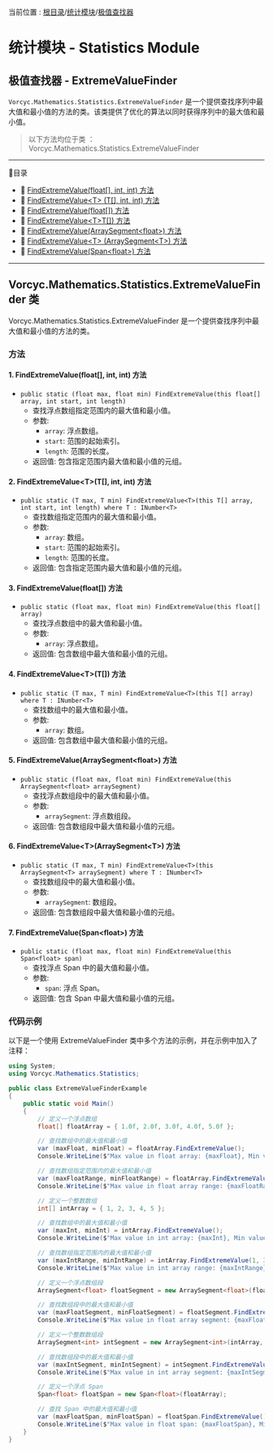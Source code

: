 ﻿当前位置 : [根目录](README.md)/[统计模块](Module_Statistics.md)/[极值查找器](Module_Statistics_ExtremeValueFinder.md)

# 统计模块 - Statistics Module
## 极值查找器 - ExtremeValueFinder

`Vorcyc.Mathematics.Statistics.ExtremeValueFinder` 是一个提供查找序列中最大值和最小值的方法的类。该类提供了优化的算法以同时获得序列中的最大值和最小值。

> 以下方法均位于类 ：Vorcyc.Mathematics.Statistics.ExtremeValueFinder

---

:ledger:目录  
- :bookmark: [FindExtremeValue(float[], int, int) 方法](#1-findextremevaluefloat-int-int-方法)  
- :bookmark: [FindExtremeValue&lt;T> (T[], int, int) 方法](#2-findextremevaluet-tint-int-方法)  
- :bookmark: [FindExtremeValue(float[]) 方法](#3-findextremevaluefloat-方法)  
- :bookmark: [FindExtremeValue&lt;T>T[]) 方法](#4-findextremevaluett-方法)  
- :bookmark: [FindExtremeValue(ArraySegment&lt;float>) 方法](#5-findextremevaluearraysegmentfloat-方法)  
- :bookmark: [FindExtremeValue&lt;T> (ArraySegment&lt;T>) 方法](#6-findextremevaluetarraysegmentt-方法)  
- :bookmark: [FindExtremeValue(Span&lt;float>) 方法](#7-findextremevaluespanfloat-方法)    


---

## Vorcyc.Mathematics.Statistics.ExtremeValueFinder 类

Vorcyc.Mathematics.Statistics.ExtremeValueFinder 是一个提供查找序列中最大值和最小值的方法的类。

### 方法

#### 1. FindExtremeValue(float[], int, int) 方法
- `public static (float max, float min) FindExtremeValue(this float[] array, int start, int length)`
  - 查找浮点数组指定范围内的最大值和最小值。
  - 参数:
    - `array`: 浮点数组。
    - `start`: 范围的起始索引。
    - `length`: 范围的长度。
  - 返回值: 包含指定范围内最大值和最小值的元组。

#### 2. FindExtremeValue&lt;T>(T[], int, int) 方法
- `public static (T max, T min) FindExtremeValue<T>(this T[] array, int start, int length) where T : INumber<T>`
  - 查找数组指定范围内的最大值和最小值。
  - 参数:
    - `array`: 数组。
    - `start`: 范围的起始索引。
    - `length`: 范围的长度。
  - 返回值: 包含指定范围内最大值和最小值的元组。

#### 3. FindExtremeValue(float[]) 方法
- `public static (float max, float min) FindExtremeValue(this float[] array)`
  - 查找浮点数组中的最大值和最小值。
  - 参数:
    - `array`: 浮点数组。
  - 返回值: 包含数组中最大值和最小值的元组。

#### 4. FindExtremeValue&lt;T>(T[]) 方法
- `public static (T max, T min) FindExtremeValue<T>(this T[] array) where T : INumber<T>`
  - 查找数组中的最大值和最小值。
  - 参数:
    - `array`: 数组。
  - 返回值: 包含数组中最大值和最小值的元组。

#### 5. FindExtremeValue(ArraySegment&lt;float>) 方法
- `public static (float max, float min) FindExtremeValue(this ArraySegment<float> arraySegment)`
  - 查找浮点数组段中的最大值和最小值。
  - 参数:
    - `arraySegment`: 浮点数组段。
  - 返回值: 包含数组段中最大值和最小值的元组。

#### 6. FindExtremeValue&lt;T>(ArraySegment&lt;T>) 方法
- `public static (T max, T min) FindExtremeValue<T>(this ArraySegment<T> arraySegment) where T : INumber<T>`
  - 查找数组段中的最大值和最小值。
  - 参数:
    - `arraySegment`: 数组段。
  - 返回值: 包含数组段中最大值和最小值的元组。

#### 7. FindExtremeValue(Span&lt;float>) 方法
- `public static (float max, float min) FindExtremeValue(this Span<float> span)`
  - 查找浮点 Span 中的最大值和最小值。
  - 参数:
    - `span`: 浮点 Span。
  - 返回值: 包含 Span 中最大值和最小值的元组。


### 代码示例
以下是一个使用 ExtremeValueFinder 类中多个方法的示例，并在示例中加入了注释：
```csharp
using System;
using Vorcyc.Mathematics.Statistics;

public class ExtremeValueFinderExample
{
    public static void Main()
    {
        // 定义一个浮点数组
        float[] floatArray = { 1.0f, 2.0f, 3.0f, 4.0f, 5.0f };

        // 查找数组中的最大值和最小值
        var (maxFloat, minFloat) = floatArray.FindExtremeValue();
        Console.WriteLine($"Max value in float array: {maxFloat}, Min value in float array: {minFloat}");

        // 查找数组指定范围内的最大值和最小值
        var (maxFloatRange, minFloatRange) = floatArray.FindExtremeValue(1, 3);
        Console.WriteLine($"Max value in float array range: {maxFloatRange}, Min value in float array range: {minFloatRange}");

        // 定义一个整数数组
        int[] intArray = { 1, 2, 3, 4, 5 };

        // 查找数组中的最大值和最小值
        var (maxInt, minInt) = intArray.FindExtremeValue();
        Console.WriteLine($"Max value in int array: {maxInt}, Min value in int array: {minInt}");

        // 查找数组指定范围内的最大值和最小值
        var (maxIntRange, minIntRange) = intArray.FindExtremeValue(1, 3);
        Console.WriteLine($"Max value in int array range: {maxIntRange}, Min value in int array range: {minIntRange}");

        // 定义一个浮点数组段
        ArraySegment<float> floatSegment = new ArraySegment<float>(floatArray, 1, 3);

        // 查找数组段中的最大值和最小值
        var (maxFloatSegment, minFloatSegment) = floatSegment.FindExtremeValue();
        Console.WriteLine($"Max value in float array segment: {maxFloatSegment}, Min value in float array segment: {minFloatSegment}");

        // 定义一个整数数组段
        ArraySegment<int> intSegment = new ArraySegment<int>(intArray, 1, 3);

        // 查找数组段中的最大值和最小值
        var (maxIntSegment, minIntSegment) = intSegment.FindExtremeValue();
        Console.WriteLine($"Max value in int array segment: {maxIntSegment}, Min value in int array segment: {minIntSegment}");

        // 定义一个浮点 Span
        Span<float> floatSpan = new Span<float>(floatArray);

        // 查找 Span 中的最大值和最小值
        var (maxFloatSpan, minFloatSpan) = floatSpan.FindExtremeValue();
        Console.WriteLine($"Max value in float span: {maxFloatSpan}, Min value in float span: {minFloatSpan}");
    }
}
```





